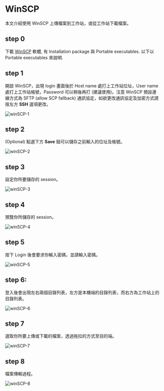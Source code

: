 # WinSCP
本文介紹使用 WinSCP 上傳檔案到工作站，或從工作站下載檔案。

## step 0
下載 [WinSCP](https://winscp.net/eng/index.php) 軟體, 有 Installation package 與 Portable executables. 以下以 Portable executables 來說明.

## step 1
開啟 WinSCP，出現 login 畫面後於 Host name 處打上工作站位址，User name 處打上工作站帳號，Password 可以稍後再打 (建議使用)。注意 WinSCP 預設連線方式為 SFTP (allow SCP fallback) 通訊協定，如欲更改通訊協定及加密方式請按左方 **SSH** 選項更改。

![winSCP-1](https://drive.google.com/uc?export=download&id=1y14vEwiCWXkdnMgRQ0JIwhWuqf4zTg0U)

## step 2
(Optional) 點選下方 **Save** 鈕可以儲存之前輸入的位址及帳號。

![winSCP-2](https://drive.google.com/uc?export=download&id=1HN8t8KvZiZbiNdiPi1TEKoSz8TGBrbYU)

## step 3
設定你所要儲存的 session。

![winSCP-3](https://drive.google.com/uc?export=download&id=1SOwrQQiixQJJYmX4HKq4MSV0pRxH81e7)

## step 4
預覽你所儲存的 session。

![winSCP-4](https://drive.google.com/uc?export=download&id=1AfwOp10KUiDvxWEIrwWn1XQKKVNpxNgP)

## step 5
按下 Login 後會要求你輸入密碼，並請輸入密碼。

![winSCP-5](https://drive.google.com/uc?export=download&id=1ApyvA98kJIx0bMhVFTRACx-mZHVagd4m)

## step 6:
登入後會出現左右兩個目錄列表，左方是本機端的目錄列表，而右方為工作站上的目錄列表。

![winSCP-6](https://drive.google.com/uc?export=download&id=1ylZ4E5MrJmSN45uRMIRG28OUUP7Rnn9C)

## step 7
選取你所要上傳或下載的檔案，透過拖拉的方式至目的端。

![winSCP-7](https://drive.google.com/uc?export=download&id=1HN8t8KvZiZbiNdiPi1TEKoSz8TGBrbYU)

## step 8
檔案傳輸過程。

![winSCP-8](https://drive.google.com/uc?export=download&id=11DgvRC6tLOnb4wp5lhc_niNs2uMtR-yT)
